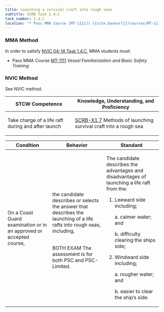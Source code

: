 ```yaml
---
title: Launching a survival craft into rough seas
subtitle: SCRB Task 1.4.C 
task_number: 1.4.C
location: "* Pass MMA Course [MT-1111]( {{site.baseurl}}/courses/MT-1111) *Vessel Familiarization and Basic Safety Training*" 
---
```



### MMA Method

In order to satisfy  [NVIC 04-14  Task  1.4.C]({{site.baseurl}}/assets/images/nvic-04-14.pdf), MMA students must:

* Pass MMA Course [MT-1111]( {{site.baseurl}}/courses/MT-1111) *Vessel Familiarization and Basic Safety Training*


### NVIC Method

<a onclick="togglevisibility('nvic_methods')" >See NVIC method.</a>

<div id='nvic_methods' class='hide'>

<table>
<thead>
<tr>
<th class='forty'> STCW Competence </th>
<th class='sixty'> Knowledge, Understanding, and Proficiency </th>
</tr>
</thead>




<tbody>
<tr><td markdown='1'>

Take charge of a life raft during and after launch

</td><td markdown='1'>

[SCRB-X1.7](../../tables/621.html#SCRB-X1.7) Methods of launching survival craft into a rough sea

</td></tr>


</tbody>
</table>


<table>
<thead>
<tr><th class='twenty'>  Condition </th><th class='twenty'> Behavior </th><th  class='sixty'>Standard </th></tr>
</thead>
<tbody >



<tr><td markdown='1'>

On a Coast Guard examination or in an approved or accepted course,

</td><td markdown='1'>

the candidate describes or selects the answer that describes the launching of a life rafts into rough seas, including,

<br>

<div class="tooltip">BOTH
EXAM
<span class="tooltiptext">
The assessment is for both PSC and PSC-Limited.
</span>
</div>


</td><td markdown='1'>

The candidate describes the advantages and disadvantages of launching a life raft from the:

1. Leeward side including;

     a. calmer water; and

     b. difficulty clearing the ships side;

2. Windward side including;

     a. rougher water; and 

     b. easier to clear the ship’s side. 

</td></tr>
</tbody>
</table>
</div>
